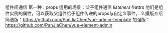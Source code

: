 组件间通信
第一种：props
适用的场景：父子组件通信
$listeners与$attrs
他们是组件实例的属性，可以获取父组件给子组件传递的props与自定义事件。
2.摸版介绍
简洁版：https://github.com/PanJiaChen/vue-admin-template
加强版：https://github.com/PanJiaChen/vue-element-admin
